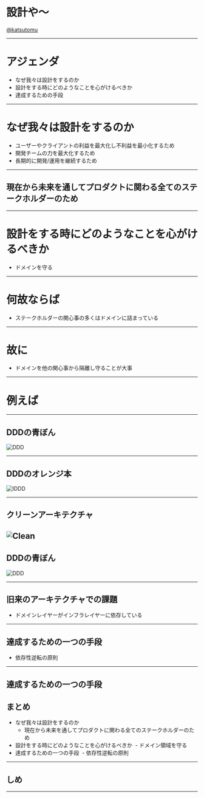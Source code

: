 # 設計や〜

[@katsutomu](https://github.com/katsutomu)

---

# アジェンダ
- なぜ我々は設計をするのか
- 設計をする時にどのようなことを心がけるべきか
- 達成するための手段

---

# なぜ我々は設計をするのか
- ユーザーやクライアントの利益を最大化し不利益を最小化するため
- 開発チームの力を最大化するため
- 長期的に開発/運用を継続するため

---

## 現在から未来を通してプロダクトに関わる全てのステークホルダーのため

---

# 設計をする時にどのようなことを心がけるべきか

- ドメインを守る

---

# 何故ならば

- ステークホルダーの関心事の多くはドメインに詰まっている

---

# 故に

- ドメインを他の関心事から隔離し守ることが大事

---

# 例えば

---

## DDDの青ぼん
![DDD](https://i0.wp.com/www.ajlopez.com/images/articles/dddlayered.png)

---

## DDDのオレンジ本
![IDDD](https://cdn-ak.f.st-hatena.com/images/fotolife/d/dackdive/20170904/20170904055134.png)

---

## クリーンアーキテクチャ
![Clean](https://camo.qiitausercontent.com/aa4e4f88dd885f486d7ab736311f886a7538a1df/68747470733a2f2f71696974612d696d6167652d73746f72652e73332e616d617a6f6e6177732e636f6d2f302f36303435372f38666534633336362d343636652d653434632d613761362d6633613734336636393138332e706e67
)
---


## DDDの青ぼん
![DDD](https://i0.wp.com/www.ajlopez.com/images/articles/dddlayered.png)

---

## 旧来のアーキテクチャでの課題

- ドメインレイヤーがインフラレイヤーに依存している

---

## 達成するための一つの手段

- 依存性逆転の原則

---

## 達成するための一つの手段



## まとめ

- なぜ我々は設計をするのか
  - 現在から未来を通してプロダクトに関わる全てのステークホルダーのため
- 設計をする時にどのようなことを心がけるべきか
  - ドメイン領域を守る
- 達成するための一つの手段
  - 依存性逆転の原則

---

## しめ


---



